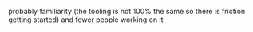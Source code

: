 probably familiarity (the tooling is not 100% the same so there is friction getting started) and fewer people working on it
